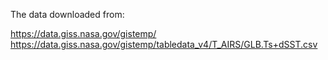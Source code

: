 The data downloaded from:

https://data.giss.nasa.gov/gistemp/
https://data.giss.nasa.gov/gistemp/tabledata_v4/T_AIRS/GLB.Ts+dSST.csv